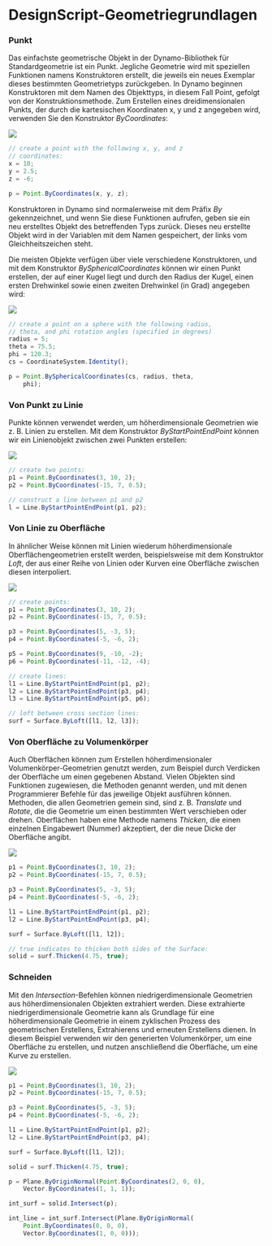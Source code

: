 # DesignScript-Geometriegrundlagen

### Punkt

Das einfachste geometrische Objekt in der Dynamo-Bibliothek für Standardgeometrie ist ein Punkt. Jegliche Geometrie wird mit speziellen Funktionen namens Konstruktoren erstellt, die jeweils ein neues Exemplar dieses bestimmten Geometrietyps zurückgeben. In Dynamo beginnen Konstruktoren mit dem Namen des Objekttyps, in diesem Fall Point, gefolgt von der Konstruktionsmethode. Zum Erstellen eines dreidimensionalen Punkts, der durch die kartesischen Koordinaten x, y und z angegeben wird, verwenden Sie den Konstruktor _ByCoordinates_:

![](../images/8-2/1/GeometryBasics\_01.png)

```js
// create a point with the following x, y, and z
// coordinates:
x = 10;
y = 2.5;
z = -6;

p = Point.ByCoordinates(x, y, z);
```

Konstruktoren in Dynamo sind normalerweise mit dem Präfix _By_ gekennzeichnet, und wenn Sie diese Funktionen aufrufen, geben sie ein neu erstelltes Objekt des betreffenden Typs zurück. Dieses neu erstellte Objekt wird in der Variablen mit dem Namen gespeichert, der links vom Gleichheitszeichen steht.

Die meisten Objekte verfügen über viele verschiedene Konstruktoren, und mit dem Konstruktor _BySphericalCoordinates_ können wir einen Punkt erstellen, der auf einer Kugel liegt und durch den Radius der Kugel, einen ersten Drehwinkel sowie einen zweiten Drehwinkel (in Grad) angegeben wird:

![](../images/8-2/1/GeometryBasics\_02.png)

```js
// create a point on a sphere with the following radius,
// theta, and phi rotation angles (specified in degrees)
radius = 5;
theta = 75.5;
phi = 120.3;
cs = CoordinateSystem.Identity();

p = Point.BySphericalCoordinates(cs, radius, theta,
    phi);
```

### Von Punkt zu Linie

Punkte können verwendet werden, um höherdimensionale Geometrien wie z. B. Linien zu erstellen. Mit dem Konstruktor _ByStartPointEndPoint_ können wir ein Linienobjekt zwischen zwei Punkten erstellen:

![](../images/8-2/1/GeometryBasics\_03.png)

```js
// create two points:
p1 = Point.ByCoordinates(3, 10, 2);
p2 = Point.ByCoordinates(-15, 7, 0.5);

// construct a line between p1 and p2
l = Line.ByStartPointEndPoint(p1, p2);
```

### Von Linie zu Oberfläche

In ähnlicher Weise können mit Linien wiederum höherdimensionale Oberflächengeometrien erstellt werden, beispielsweise mit dem Konstruktor _Loft_, der aus einer Reihe von Linien oder Kurven eine Oberfläche zwischen diesen interpoliert.

![](../images/8-2/1/GeometryBasics\_04.png)

```js
// create points:
p1 = Point.ByCoordinates(3, 10, 2);
p2 = Point.ByCoordinates(-15, 7, 0.5);

p3 = Point.ByCoordinates(5, -3, 5);
p4 = Point.ByCoordinates(-5, -6, 2);

p5 = Point.ByCoordinates(9, -10, -2);
p6 = Point.ByCoordinates(-11, -12, -4);

// create lines:
l1 = Line.ByStartPointEndPoint(p1, p2);
l2 = Line.ByStartPointEndPoint(p3, p4);
l3 = Line.ByStartPointEndPoint(p5, p6);

// loft between cross section lines:
surf = Surface.ByLoft([l1, l2, l3]);
```

### Von Oberfläche zu Volumenkörper

Auch Oberflächen können zum Erstellen höherdimensionaler Volumenkörper-Geometrien genutzt werden, zum Beispiel durch Verdicken der Oberfläche um einen gegebenen Abstand. Vielen Objekten sind Funktionen zugewiesen, die Methoden genannt werden, und mit denen Programmierer Befehle für das jeweilige Objekt ausführen können. Methoden, die allen Geometrien gemein sind, sind z. B. _Translate_ und _Rotate_, die die Geometrie um einen bestimmten Wert verschieben oder drehen. Oberflächen haben eine Methode namens _Thicken_, die einen einzelnen Eingabewert (Nummer) akzeptiert, der die neue Dicke der Oberfläche angibt.

![](../images/8-2/1/GeometryBasics\_05.png)

```js
p1 = Point.ByCoordinates(3, 10, 2);
p2 = Point.ByCoordinates(-15, 7, 0.5);

p3 = Point.ByCoordinates(5, -3, 5);
p4 = Point.ByCoordinates(-5, -6, 2);

l1 = Line.ByStartPointEndPoint(p1, p2);
l2 = Line.ByStartPointEndPoint(p3, p4);

surf = Surface.ByLoft([l1, l2]);

// true indicates to thicken both sides of the Surface:
solid = surf.Thicken(4.75, true);
```

### Schneiden

Mit den _Intersection_-Befehlen können niedrigerdimensionale Geometrien aus höherdimensionalen Objekten extrahiert werden. Diese extrahierte niedrigerdimensionale Geometrie kann als Grundlage für eine höherdimensionale Geometrie in einem zyklischen Prozess des geometrischen Erstellens, Extrahierens und erneuten Erstellens dienen. In diesem Beispiel verwenden wir den generierten Volumenkörper, um eine Oberfläche zu erstellen, und nutzen anschließend die Oberfläche, um eine Kurve zu erstellen.

![](../images/8-2/1/GeometryBasics\_06.png)

```js
p1 = Point.ByCoordinates(3, 10, 2);
p2 = Point.ByCoordinates(-15, 7, 0.5);

p3 = Point.ByCoordinates(5, -3, 5);
p4 = Point.ByCoordinates(-5, -6, 2);

l1 = Line.ByStartPointEndPoint(p1, p2);
l2 = Line.ByStartPointEndPoint(p3, p4);

surf = Surface.ByLoft([l1, l2]);

solid = surf.Thicken(4.75, true);

p = Plane.ByOriginNormal(Point.ByCoordinates(2, 0, 0),
    Vector.ByCoordinates(1, 1, 1));

int_surf = solid.Intersect(p);

int_line = int_surf.Intersect(Plane.ByOriginNormal(
    Point.ByCoordinates(0, 0, 0),
    Vector.ByCoordinates(1, 0, 0)));
```
